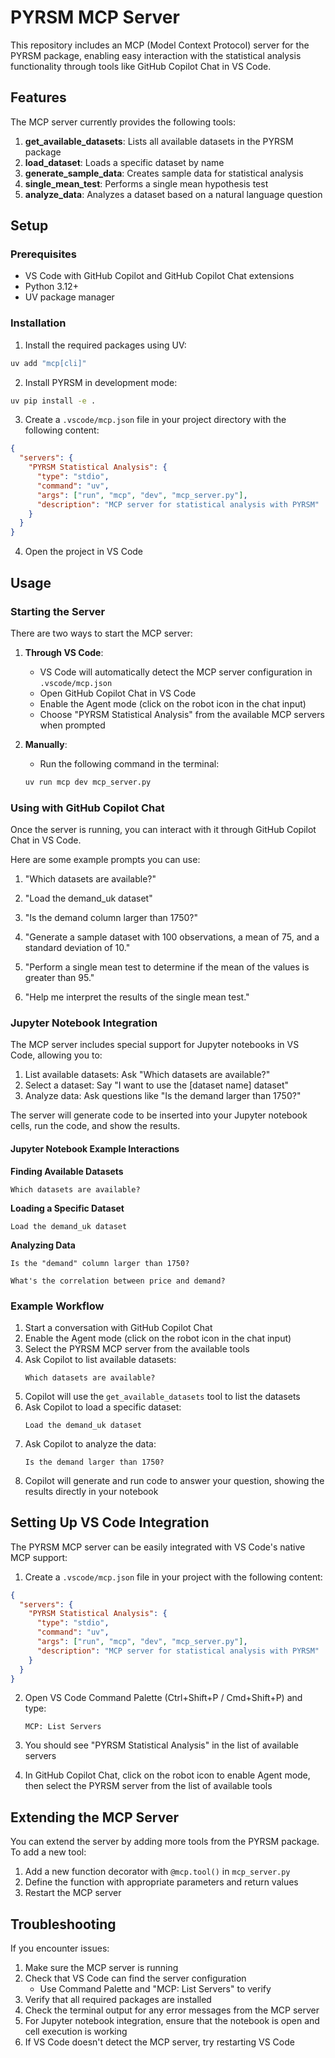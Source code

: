 # PYRSM MCP Server

This repository includes an MCP (Model Context Protocol) server for the PYRSM package, enabling easy interaction with the statistical analysis functionality through tools like GitHub Copilot Chat in VS Code.

## Features

The MCP server currently provides the following tools:

1. **get_available_datasets**: Lists all available datasets in the PYRSM package
2. **load_dataset**: Loads a specific dataset by name
3. **generate_sample_data**: Creates sample data for statistical analysis
4. **single_mean_test**: Performs a single mean hypothesis test
5. **analyze_data**: Analyzes a dataset based on a natural language question

## Setup

### Prerequisites

- VS Code with GitHub Copilot and GitHub Copilot Chat extensions
- Python 3.12+
- UV package manager

### Installation

1. Install the required packages using UV:

```bash
uv add "mcp[cli]"
```

2. Install PYRSM in development mode:

```bash
uv pip install -e .
```

3. Create a `.vscode/mcp.json` file in your project directory with the following content:

```json
{
  "servers": {
    "PYRSM Statistical Analysis": {
      "type": "stdio",
      "command": "uv",
      "args": ["run", "mcp", "dev", "mcp_server.py"],
      "description": "MCP server for statistical analysis with PYRSM"
    }
  }
}
```

4. Open the project in VS Code

## Usage

### Starting the Server

There are two ways to start the MCP server:

1. **Through VS Code**:
   - VS Code will automatically detect the MCP server configuration in `.vscode/mcp.json`
   - Open GitHub Copilot Chat in VS Code
   - Enable the Agent mode (click on the robot icon in the chat input)
   - Choose "PYRSM Statistical Analysis" from the available MCP servers when prompted

2. **Manually**:
   - Run the following command in the terminal:
   ```bash
   uv run mcp dev mcp_server.py
   ```

### Using with GitHub Copilot Chat

Once the server is running, you can interact with it through GitHub Copilot Chat in VS Code.

Here are some example prompts you can use:

1. "Which datasets are available?"

2. "Load the demand_uk dataset"

3. "Is the demand column larger than 1750?"

4. "Generate a sample dataset with 100 observations, a mean of 75, and a standard deviation of 10."

5. "Perform a single mean test to determine if the mean of the values is greater than 95."

6. "Help me interpret the results of the single mean test."

### Jupyter Notebook Integration

The MCP server includes special support for Jupyter notebooks in VS Code, allowing you to:

1. List available datasets: Ask "Which datasets are available?"
2. Select a dataset: Say "I want to use the [dataset name] dataset"
3. Analyze data: Ask questions like "Is the demand larger than 1750?"

The server will generate code to be inserted into your Jupyter notebook cells, run the code, and show the results.

#### Jupyter Notebook Example Interactions

**Finding Available Datasets**
```
Which datasets are available?
```

**Loading a Specific Dataset**
```
Load the demand_uk dataset
```

**Analyzing Data**
```
Is the "demand" column larger than 1750?
```

```
What's the correlation between price and demand?
```

### Example Workflow

1. Start a conversation with GitHub Copilot Chat
2. Enable the Agent mode (click on the robot icon in the chat input)
3. Select the PYRSM MCP server from the available tools
4. Ask Copilot to list available datasets:
   ```
   Which datasets are available?
   ```
5. Copilot will use the `get_available_datasets` tool to list the datasets
6. Ask Copilot to load a specific dataset:
   ```
   Load the demand_uk dataset
   ```
7. Ask Copilot to analyze the data:
   ```
   Is the demand larger than 1750?
   ```
8. Copilot will generate and run code to answer your question, showing the results directly in your notebook

## Setting Up VS Code Integration

The PYRSM MCP server can be easily integrated with VS Code's native MCP support:

1. Create a `.vscode/mcp.json` file in your project with the following content:

```json
{
  "servers": {
    "PYRSM Statistical Analysis": {
      "type": "stdio",
      "command": "uv",
      "args": ["run", "mcp", "dev", "mcp_server.py"],
      "description": "MCP server for statistical analysis with PYRSM"
    }
  }
}
```

2. Open VS Code Command Palette (Ctrl+Shift+P / Cmd+Shift+P) and type:
   ```
   MCP: List Servers
   ```

3. You should see "PYRSM Statistical Analysis" in the list of available servers

4. In GitHub Copilot Chat, click on the robot icon to enable Agent mode, then select the PYRSM server from the list of available tools

## Extending the MCP Server

You can extend the server by adding more tools from the PYRSM package. To add a new tool:

1. Add a new function decorator with `@mcp.tool()` in `mcp_server.py`
2. Define the function with appropriate parameters and return values
3. Restart the MCP server

## Troubleshooting

If you encounter issues:

1. Make sure the MCP server is running
2. Check that VS Code can find the server configuration
   - Use Command Palette and "MCP: List Servers" to verify
3. Verify that all required packages are installed
4. Check the terminal output for any error messages from the MCP server
5. For Jupyter notebook integration, ensure that the notebook is open and cell execution is working
6. If VS Code doesn't detect the MCP server, try restarting VS Code
